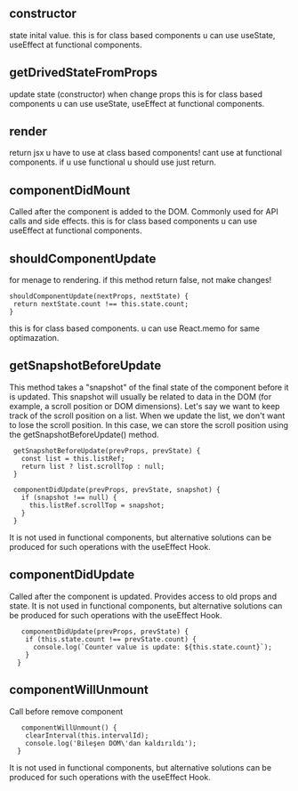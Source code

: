 ## constructor
 state inital value. 
 this is for class based components
 u can use useState, useEffect at functional components.
 ## getDrivedStateFromProps
 update state (constructor) when change props
 this is for class based components
 u can use useState, useEffect at functional components.
 ## render
 return jsx 
 u have to use at class based components!
 cant use at functional components. if u use functional u should use just return.
 ## componentDidMount
 Called after the component is added to the DOM. Commonly used for API calls and side effects.
 this is for class based components
 u can use useEffect at functional components.
 ## shouldComponentUpdate
 for menage to rendering.
 if this method return false, not make changes!
 ```
 shouldComponentUpdate(nextProps, nextState) {
  return nextState.count !== this.state.count;
}
```
 this is for class based components.
 u can use React.memo for same optimazation.
 ## getSnapshotBeforeUpdate
 This method takes a "snapshot" of the final state of the component before it is updated. This snapshot will usually be related to data in the DOM (for example, a scroll position or DOM dimensions).
 Let's say we want to keep track of the scroll position on a list. When we update the list, we don't want to lose the scroll position. In this case, we can store the scroll position using the getSnapshotBeforeUpdate() method.
 ```
  getSnapshotBeforeUpdate(prevProps, prevState) {
    const list = this.listRef;
    return list ? list.scrollTop : null;
  }

  componentDidUpdate(prevProps, prevState, snapshot) {
    if (snapshot !== null) {
      this.listRef.scrollTop = snapshot;
    }
  }
```
 It is not used in functional components, but alternative solutions can be produced for such operations with the useEffect Hook.
 ## componentDidUpdate
 Called after the component is updated. Provides access to old props and state.
 It is not used in functional components, but alternative solutions can be produced for such operations with the useEffect Hook.
```
   componentDidUpdate(prevProps, prevState) {
    if (this.state.count !== prevState.count) {
      console.log(`Counter value is update: ${this.state.count}`);
    }
  }
```
 ## componentWillUnmount
 Call before remove component 
```
   componentWillUnmount() {
    clearInterval(this.intervalId); 
    console.log('Bileşen DOM\'dan kaldırıldı');
  }
```
 It is not used in functional components, but alternative solutions can be produced for such operations with the useEffect Hook.